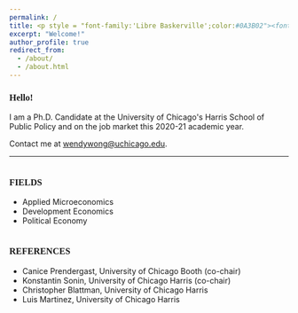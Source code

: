 ```yaml
---
permalink: /
title: <p style = "font-family:'Libre Baskerville';color:#0A3B02"><font size=500px>Wendy Wong</font></p>
excerpt: "Welcome!"
author_profile: true
redirect_from: 
  - /about/
  - /about.html
---
```


<h3><p style = "font-family:'Zilla Slab'">
Hello!
</p></h3>
I am a Ph.D. Candidate at the University of Chicago's Harris School of Public Policy and on the job market this 2020-21 academic year.


Contact me at <a href="mailto:wendywong@uchicago.edu" style="text-decoration: none">wendywong@uchicago.edu</a>.

---
<div class="row">
    <div class="column">
        <h3><p style = "font-family:'Libre Baskerville'">FIELDS</p>
		</h3>
        <ul>
            <li>Applied Microeconomics</li>
            <li>Development Economics</li>
            <li>Political Economy</li>
        </ul>
    </div>
    <div class="column">
        <h3><p style = "font-family:'Libre Baskerville'">REFERENCES</p></h3>
        <ul>
           <li>
<a href="https://www.chicagobooth.edu/faculty/directory/p/canice-prendergast" style="text-decoration: none">Canice Prendergast</a>, University of Chicago Booth (co-chair)
		</li>
           <li>
<a href="https://harris.uchicago.edu/directory/konstantin-sonin" style="text-decoration: none">Konstantin Sonin</a>, University of Chicago Harris (co-chair)
</li>
           <li>
<a href="https://harris.uchicago.edu/directory/christopher-blattman" style="text-decoration: none">Christopher Blattman</a>, University of Chicago Harris 
		</li>
		<li>
<a href="https://harris.uchicago.edu/directory/luis-martinez" style="text-decoration: none">Luis Martinez</a>, University of Chicago Harris
</li>
        </ul>
    </div>
</div>
